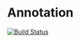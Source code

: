 # Annotation

[![Build Status](https://travis-ci.org/oktopost/Annotation.svg?branch=master)](https://travis-ci.org/oktopost/Annotation)